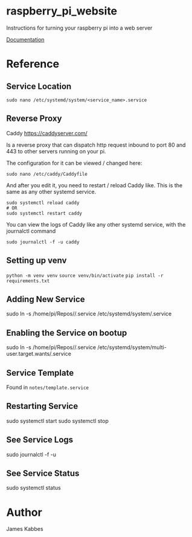# raspberry_pi_website
Instructions for turning your raspberry pi into a web server

[Documentation](https://jameskabbes.github.io/raspberry_pi_website)


# Reference

## Service Location
`sudo nano /etc/systemd/system/<service_name>.service`

## Reverse Proxy

Caddy
https://caddyserver.com/

Is a reverse proxy that can dispatch http request inbound to port 80 and 443 to other servers running on your pi.

The configuration for it can be viewed / changed here:
```
sudo nano /etc/caddy/Caddyfile
```

And after you edit it, you need to restart / reload Caddy like. This is the same as any other systemd service.
```
sudo systemctl reload caddy
# OR
sudo systemctl restart caddy
```

You can view the logs of Caddy like any other systemd service, with the journalctl command
```
sudo journalctl -f -u caddy
```

## Setting up venv

`python -m venv venv`
`source venv/bin/activate`
`pip install -r requirements.txt`
 
## Adding New Service

sudo ln -s /home/pi/Repos/<repo>/<repo>.service /etc/systemd/system/<repo>.service

## Enabling the Service on bootup

sudo ln -s /home/pi/Repos/<repo>/<repo>.service /etc/systemd/system/multi-user.target.wants/<repo>.service

## Service Template

Found in `notes/template.service`

## Restarting Service
sudo systemctl start <service>
sudo systemctl stop <service>

## See Service Logs
sudo journalctl -f -u <service>

## See Service Status
sudo systemctl status <service>


# Author
James Kabbes